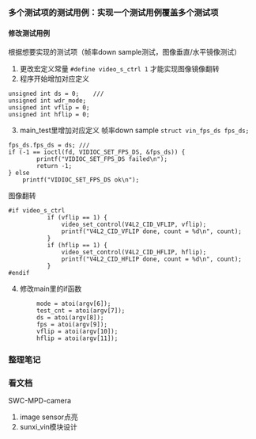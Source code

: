 ### 多个测试项的测试用例：实现一个测试用例覆盖多个测试项  
#### 修改测试用例  
根据想要实现的测试项（帧率down sample测试，图像垂直/水平镜像测试）  
1. 更改宏定义常量 `#define video_s_ctrl 1` 才能实现图像镜像翻转  
2. 程序开始增加对应定义  
```unsigned int fps = 30;
unsigned int ds = 0;	///
unsigned int wdr_mode;
unsigned int vflip = 0;
unsigned int hflip = 0;
```  
3. main_test里增加对应定义 
帧率down sample
`struct vin_fps_ds fps_ds;`
```	
fps_ds.fps_ds = ds;	///
if (-1 == ioctl(fd, VIDIOC_SET_FPS_DS, &fps_ds)) {
		printf("VIDIOC_SET_FPS_DS failed\n");
		return -1;
} else
    printf("VIDIOC_SET_FPS_DS ok\n");
 ```
 图像翻转
 ```
 #if video_s_ctrl
			if (vflip == 1) {
				video_set_control(V4L2_CID_VFLIP, vflip);
				printf("V4L2_CID_VFLIP done, count = %d\n", count);
			}
			if (hflip == 1) {
				video_set_control(V4L2_CID_HFLIP, hflip);
				printf("V4L2_CID_HFLIP done, count = %d\n", count);
			}
#endif
 ```
4. 修改main里的if函数
```
		mode = atoi(argv[6]);
		test_cnt = atoi(argv[7]);
		ds = atoi(argv[8]);	
		fps = atoi(argv[9]);
		vflip = atoi(argv[10]);
		hflip = atoi(argv[11]);
```


### 整理笔记

### 看文档
SWC-MPD-camera
1. image sensor点亮
2. sunxi_vin模块设计
